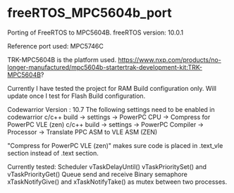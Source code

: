 # freeRTOS_MPC5604b_port
Porting of FreeRTOS to MPC5604B. 
freeRTOS version: 10.0.1

Reference port used:
MPC5746C

TRK-MPC5604B is the platform used.
https://www.nxp.com/products/no-longer-manufactured/mpc5604b-startertrak-development-kit:TRK-MPC5604B?
 
Currently I have tested the project for RAM Build configuration only. 
Will update once I test for Flash Build configuration. 

Codewarrior Version : 10.7 
The following settings need to be enabled in codewarrior
c/c++ build -> settings -> PowerPC CPU -> Compress for PowerPC VLE (zen)
c/c++ build -> settings -> PowerPC Compiler -> Processor -> Translate PPC ASM to VLE ASM (ZEN)

"Compress for PowerPC VLE (zen)" makes sure code is placed in .text_vle section instead of .text section. 

Currently tested:
Scheduler
vTaskDelayUntil()
vTaskPrioritySet() and vTaskPriorityGet()
Queue send and receive
Binary semaphore
xTaskNotifyGive() and xTaskNotifyTake() as mutex between two processes. 
